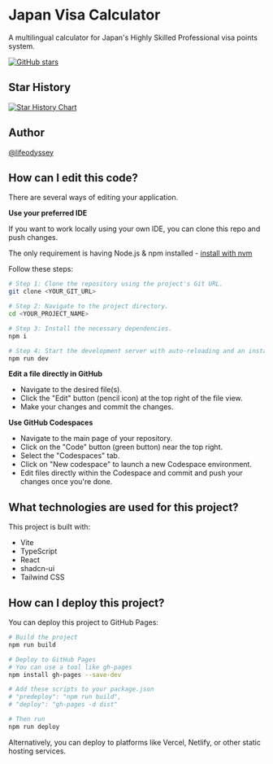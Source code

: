 # Japan Visa Calculator

A multilingual calculator for Japan's Highly Skilled Professional visa points system.

[![GitHub stars](https://img.shields.io/github/stars/lifeodyssey/japan-visa-calculator.svg)](https://github.com/lifeodyssey/japan-visa-calculator/stargazers)

## Star History

[![Star History Chart](https://api.star-history.com/svg?repos=lifeodyssey/japan-visa-calculator&type=Date)](https://star-history.com/#lifeodyssey/japan-visa-calculator&Date)

## Author

[@lifeodyssey](https://github.com/lifeodyssey)

## How can I edit this code?

There are several ways of editing your application.

**Use your preferred IDE**

If you want to work locally using your own IDE, you can clone this repo and push changes.

The only requirement is having Node.js & npm installed - [install with nvm](https://github.com/nvm-sh/nvm#installing-and-updating)

Follow these steps:

```sh
# Step 1: Clone the repository using the project's Git URL.
git clone <YOUR_GIT_URL>

# Step 2: Navigate to the project directory.
cd <YOUR_PROJECT_NAME>

# Step 3: Install the necessary dependencies.
npm i

# Step 4: Start the development server with auto-reloading and an instant preview.
npm run dev
```

**Edit a file directly in GitHub**

- Navigate to the desired file(s).
- Click the "Edit" button (pencil icon) at the top right of the file view.
- Make your changes and commit the changes.

**Use GitHub Codespaces**

- Navigate to the main page of your repository.
- Click on the "Code" button (green button) near the top right.
- Select the "Codespaces" tab.
- Click on "New codespace" to launch a new Codespace environment.
- Edit files directly within the Codespace and commit and push your changes once you're done.

## What technologies are used for this project?

This project is built with:

- Vite
- TypeScript
- React
- shadcn-ui
- Tailwind CSS

## How can I deploy this project?

You can deploy this project to GitHub Pages:

```sh
# Build the project
npm run build

# Deploy to GitHub Pages
# You can use a tool like gh-pages
npm install gh-pages --save-dev

# Add these scripts to your package.json
# "predeploy": "npm run build",
# "deploy": "gh-pages -d dist"

# Then run
npm run deploy
```

Alternatively, you can deploy to platforms like Vercel, Netlify, or other static hosting services.
